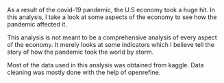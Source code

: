 As a result of the covid-19 pandemic, the U.S economy took a huge hit. In this analysis, I take a look at some aspects of the economy to see how the pandemic affected it. 

This analysis is not meant to be a comprehensive analysis of every aspect of the economy. It merely looks at some indicators which I believe tell the story of how the pandemic took the world by storm. 

Most of the data used in this analysis was obtained from kaggle. Data cleaning was mostly done with the help of openrefine. 


